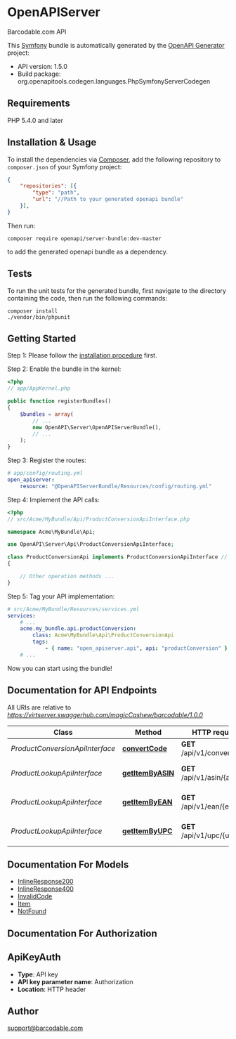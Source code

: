 # OpenAPIServer
Barcodable.com API

This [Symfony](https://symfony.com/) bundle is automatically generated by the [OpenAPI Generator](https://openapi-generator.tech) project:

- API version: 1.5.0
- Build package: org.openapitools.codegen.languages.PhpSymfonyServerCodegen

## Requirements

PHP 5.4.0 and later

## Installation & Usage

To install the dependencies via [Composer](http://getcomposer.org/), add the following repository to `composer.json` of your Symfony project:

```json
{
    "repositories": [{
        "type": "path",
        "url": "//Path to your generated openapi bundle"
    }],
}
```

Then run:

```
composer require openapi/server-bundle:dev-master
```

to add the generated openapi bundle as a dependency.

## Tests

To run the unit tests for the generated bundle, first navigate to the directory containing the code, then run the following commands:

```
composer install
./vendor/bin/phpunit
```


## Getting Started

Step 1: Please follow the [installation procedure](#installation--usage) first.

Step 2: Enable the bundle in the kernel:

```php
<?php
// app/AppKernel.php

public function registerBundles()
{
    $bundles = array(
        // ...
        new OpenAPI\Server\OpenAPIServerBundle(),
        // ...
    );
}
```

Step 3: Register the routes:

```yaml
# app/config/routing.yml
open_apiserver:
    resource: "@OpenAPIServerBundle/Resources/config/routing.yml"
```

Step 4: Implement the API calls:

```php
<?php
// src/Acme/MyBundle/Api/ProductConversionApiInterface.php

namespace Acme\MyBundle\Api;

use OpenAPI\Server\Api\ProductConversionApiInterface;

class ProductConversionApi implements ProductConversionApiInterface // An interface is autogenerated
{

    // Other operation methods ...
}
```

Step 5: Tag your API implementation:

```yaml
# src/Acme/MyBundle/Resources/services.yml
services:
    # ...
    acme.my_bundle.api.productConversion:
        class: Acme\MyBundle\Api\ProductConversionApi
        tags:
            - { name: "open_apiserver.api", api: "productConversion" }
    # ...
```

Now you can start using the bundle!


## Documentation for API Endpoints

All URIs are relative to *https://virtserver.swaggerhub.com/magicCashew/barcodable/1.0.0*

Class | Method | HTTP request | Description
------------ | ------------- | ------------- | -------------
*ProductConversionApiInterface* | [**convertCode**](Resources/docs/Api/ProductConversionApiInterface.md#convertcode) | **GET** /api/v1/convert/{upc | ean | asin} | Convert between UPC, EAN, and ASIN product codes.
*ProductLookupApiInterface* | [**getItemByASIN**](Resources/docs/Api/ProductLookupApiInterface.md#getitembyasin) | **GET** /api/v1/asin/{asin} | Find item by asin code
*ProductLookupApiInterface* | [**getItemByEAN**](Resources/docs/Api/ProductLookupApiInterface.md#getitembyean) | **GET** /api/v1/ean/{ean} | Find item by UPC code
*ProductLookupApiInterface* | [**getItemByUPC**](Resources/docs/Api/ProductLookupApiInterface.md#getitembyupc) | **GET** /api/v1/upc/{upc} | Find item by UPC code


## Documentation For Models

 - [InlineResponse200](Resources/docs/Model/InlineResponse200.md)
 - [InlineResponse400](Resources/docs/Model/InlineResponse400.md)
 - [InvalidCode](Resources/docs/Model/InvalidCode.md)
 - [Item](Resources/docs/Model/Item.md)
 - [NotFound](Resources/docs/Model/NotFound.md)


## Documentation For Authorization


## ApiKeyAuth

- **Type**: API key
- **API key parameter name**: Authorization
- **Location**: HTTP header


## Author

support@barcodable.com


